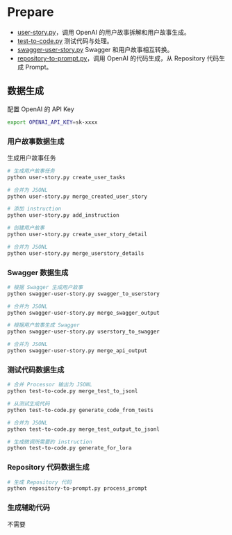 # Prepare

- [user-story.py](user-story.py)，调用 OpenAI 的用户故事拆解和用户故事生成。
- [test-to-code.py](test-to-code.py) 测试代码与处理。
- [swagger-user-story.py](swagger-user-story.py) Swagger 和用户故事相互转换。
- [repository-to-prompt.py](repository-to-prompt.py)，调用 OpenAI 的代码生成，从 Repository 代码生成 Prompt。

## 数据生成

配置 OpenAI 的 API Key

```bash
export OPENAI_API_KEY=sk-xxxx
```

### 用户故事数据生成

生成用户故事任务

```bash
# 生成用户故事任务
python user-story.py create_user_tasks

# 合并为 JSONL
python user-story.py merge_created_user_story

# 添加 instruction
python user-story.py add_instruction

# 创建用户故事
python user-story.py create_user_story_detail

# 合并为 JSONL
python user-story.py merge_userstory_details
```

### Swagger 数据生成

```bash
# 根据 Swagger 生成用户故事
python swagger-user-story.py swagger_to_userstory

# 合并为 JSONL
python swagger-user-story.py merge_swagger_output

# 根据用户故事生成 Swagger
python swagger-user-story.py userstory_to_swagger

# 合并为 JSONL
python swagger-user-story.py merge_api_output
```

### 测试代码数据生成

```bash
# 合并 Processor 输出为 JSONL
python test-to-code.py merge_test_to_jsonl

# 从测试生成代码
python test-to-code.py generate_code_from_tests

# 合并为 JSONL
python test-to-code.py merge_test_output_to_jsonl

# 生成微调所需要的 instruction
python test-to-code.py generate_for_lora
```

### Repository 代码数据生成

```bash
# 生成 Repository 代码
python repository-to-prompt.py process_prompt
```

### 生成辅助代码

不需要
